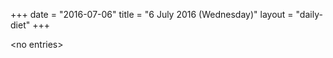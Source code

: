+++
date = "2016-07-06"
title = "6 July 2016 (Wednesday)"
layout = "daily-diet"
+++


\<no entries\>

